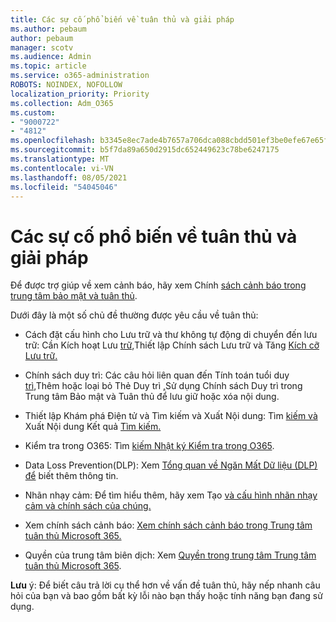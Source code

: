 ```yaml
---
title: Các sự cố phổ biến về tuân thủ và giải pháp
ms.author: pebaum
author: pebaum
manager: scotv
ms.audience: Admin
ms.topic: article
ms.service: o365-administration
ROBOTS: NOINDEX, NOFOLLOW
localization_priority: Priority
ms.collection: Adm_O365
ms.custom:
- "9000722"
- "4812"
ms.openlocfilehash: b3345e8ec7ade4b7657a706dca088cbdd501ef3be0efe67e65facdabbaf5c98a
ms.sourcegitcommit: b5f7da89a650d2915dc652449623c78be6247175
ms.translationtype: MT
ms.contentlocale: vi-VN
ms.lasthandoff: 08/05/2021
ms.locfileid: "54045046"
---
```

# <a name="compliance-common-issues-and-resolutions"></a>Các sự cố phổ biến về tuân thủ và giải pháp

Để được trợ giúp về xem cảnh báo, hãy xem Chính [sách cảnh báo trong trung tâm bảo mật và tuân thủ](/microsoft-365/compliance/alert-policies).

Dưới đây là một số chủ đề thường được yêu cầu về tuân thủ:

- Cách đặt cấu hình cho Lưu trữ và thư không tự động di chuyển đến lưu trữ: Cần Kích hoạt Lưu [trữ,](/microsoft-365/compliance/set-up-an-archive-and-deletion-policy-for-mailboxes)Thiết lập Chính sách Lưu trữ và Tăng [Kích cỡ Lưu trữ.](/microsoft-365/compliance/enable-unlimited-archiving)

- Chính sách duy trì: Các câu hỏi [](/exchange/security-and-compliance/messaging-records-management/create-a-retention-policy) liên quan đến Tính toán tuổi duy [trì,](/exchange/security-and-compliance/messaging-records-management/retention-age)Thêm hoặc loại bỏ Thẻ Duy trì [,](/exchange/security-and-compliance/messaging-records-management/add-or-remove-retention-tags)Sử dụng Chính sách Duy trì trong Trung tâm Bảo mật và Tuân thủ để lưu giữ hoặc xóa nội dung.

- Thiết lập Khám phá Điện tử và Tìm kiếm và Xuất Nội dung: Tìm [kiếm và](/microsoft-365/compliance/content-search) Xuất Nội dung Kết quả [Tìm kiếm.](/microsoft-365/compliance/export-search-results)

- Kiểm tra trong O365: Tìm [kiếm Nhật ký Kiểm tra trong O365](/microsoft-365/compliance/search-the-audit-log-in-security-and-compliance).

- Data Loss Prevention(DLP): Xem [Tổng quan về Ngăn Mất Dữ liệu (DLP) để](/microsoft-365/compliance/data-loss-prevention-policies) biết thêm thông tin.
 
- Nhãn nhạy cảm: Để tìm hiểu thêm, hãy xem Tạo [và cấu hình nhãn nhạy cảm và chính sách của chúng.](/microsoft-365/compliance/create-sensitivity-labels)

- Xem chính sách cảnh báo: [Xem chính sách cảnh báo trong Trung tâm tuân thủ Microsoft 365.](/microsoft-365/compliance/alert-policies)

- Quyền của trung tâm biên dịch: Xem [Quyền trong trung tâm Trung tâm tuân thủ Microsoft 365](/microsoft-365/compliance/microsoft-365-compliance-center-permissions).

**Lưu** ý: Để biết câu trả lời cụ thể hơn về vấn đề tuân thủ, hãy nếp nhanh câu hỏi của bạn và bao gồm bất kỳ lỗi nào bạn thấy hoặc tính năng bạn đang sử dụng.
